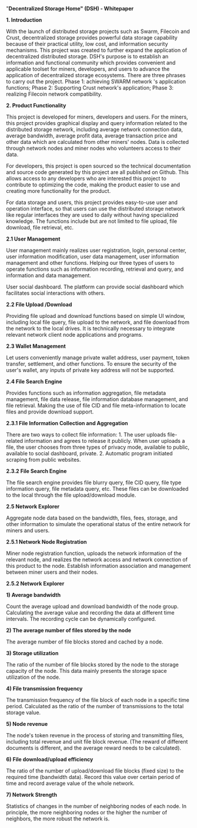 &quot;**Decentralized Storage Home&quot; (DSH) - Whitepaper**

**1. Introduction**

With the launch of distributed storage projects such as Swarm, Filecoin and Crust, decentralized storage provides powerful data storage capability because of their practical utility, low cost, and information security mechanisms. This project was created to further expand the application of decentralized distributed storage. DSH&#39;s purpose is to establish an information and functional community which provides convenient and applicable toolset for miners, developers, and users to advance the application of decentralized storage ecosystems. There are three phrases to carry out the project. Phase 1: achieving SWARM network &#39;s application functions; Phase 2: Supporting Crust network&#39;s application; Phase 3: realizing Filecoin network compatibility.

**2. Product Functionality**

This project is developed for miners, developers and users. For the miners, this project provides graphical display and query information related to the distributed storage network, including average network connection data, average bandwidth, average profit data, average transaction price and other data which are calculated from other miners&#39; nodes. Data is collected through network nodes and miner nodes who volunteers access to their data.

For developers, this project is open sourced so the technical documentation and source code generated by this project are all published on Github. This allows access to any developers who are interested this project to contribute to optimizing the code, making the product easier to use and creating more functionality for the product.

For data storage and users, this project provides easy-to-use user and operation interface, so that users can use the distributed storage network like regular interfaces they are used to daily without having specialized knowledge. The functions include but are not limited to file upload, file download, file retrieval, etc.

**2.1 User Management**

User management mainly realizes user registration, login, personal center, user information modification, user data management, user information management and other functions. Helping our three types of users to operate functions such as information recording, retrieval and query, and information and data management.

User social dashboard. The platform can provide social dashboard which facilitates social interactions with others.

**2.2 File Upload /Download**

Providing file upload and download functions based on simple UI window, including local file query, file upload to the network, and file download from the network to the local drives. It is technically necessary to integrate relevant network client node applications and programs.

**2.3 Wallet Management**

Let users conveniently manage private wallet address, user payment, token transfer, settlement, and other functions. To ensure the security of the user&#39;s wallet, any inputs of private key address will not be supported.

**2.4 File Search Engine**

Provides functions such as information aggregation, file metadata management, file data release, file information database management, and file retrieval. Making the use of file CID and file meta-information to locate files and provide download support.

**2.3.1 File Information Collection and Aggregation**

There are two ways to collect file information: 1. The user uploads file-related information and agrees to release it publicly. When user uploads a file, the user chooses from three types of privacy mode, available to public, available to social dashboard, private. 2. Automatic program initiated scraping from public websites.

**2.3.2 File Search Engine**

The file search engine provides file blurry query, file CID query, file type information query, file metadata query, etc. These files can be downloaded to the local through the file upload/download module.

**2.5 Network Explorer**

Aggregate node data based on the bandwidth, files, fees, storage, and other information to simulate the operational status of the entire network for miners and users.

**2.5.1 Network Node Registration**

Miner node registration function, uploads the network information of the relevant node, and realizes the network access and network connection of this product to the node. Establish information association and management between miner users and their nodes.

**2.5.2 Network Explorer**

**1) Average bandwidth**

Count the average upload and download bandwidth of the node group. Calculating the average value and recording the data at different time intervals. The recording cycle can be dynamically configured.

**2) The average number of files stored by the node**

The average number of file blocks stored and cached by a node.

**3) Storage utilization**

The ratio of the number of file blocks stored by the node to the storage capacity of the node. This data mainly presents the storage space utilization of the node.

**4) File transmission frequency**

The transmission frequency of the file block of each node in a specific time period. Calculated as the ratio of the number of transmissions to the total storage value.

**5) Node revenue**

The node&#39;s token revenue in the process of storing and transmitting files, including total revenue and unit file block revenue. (The reward of different documents is different, and the average reward needs to be calculated).

**6) File download/upload efficiency**

The ratio of the number of upload/download file blocks (fixed size) to the required time (bandwidth data). Record this value over certain period of time and record average value of the whole network.

**7) Network Strength**

Statistics of changes in the number of neighboring nodes of each node. In principle, the more neighboring nodes or the higher the number of neighbors, the more robust the network is.